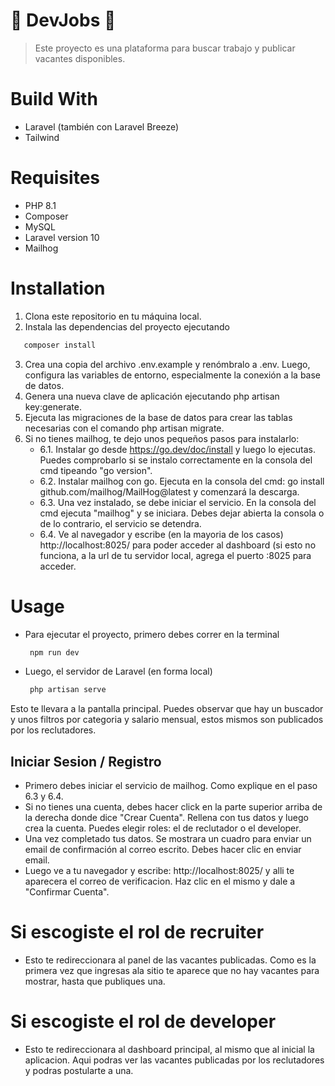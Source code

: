 # 💼 DevJobs 💼 #
> Este proyecto es una plataforma para buscar trabajo y publicar vacantes disponibles.

# Build With #
- Laravel (también con Laravel Breeze)
- Tailwind

# Requisites #
- PHP 8.1
- Composer
- MySQL
- Laravel version 10
- Mailhog


# Installation #
1. Clona este repositorio en tu máquina local.
2. Instala las dependencias del proyecto ejecutando
 ```bash
    composer install
 ```
3. Crea una copia del archivo .env.example y renómbralo a .env. Luego, configura las variables de entorno, especialmente la conexión a la base de datos.
4. Genera una nueva clave de aplicación ejecutando php artisan key:generate.
5. Ejecuta las migraciones de la base de datos para crear las tablas necesarias con el comando php artisan migrate.
6. Si no tienes mailhog, te dejo unos pequeños pasos para instalarlo:
   - 6.1. Instalar go desde https://go.dev/doc/install y luego lo ejecutas. Puedes comprobarlo si se instalo correctamente en la consola del cmd tipeando "go version".
   - 6.2. Instalar mailhog con go. Ejecuta en la consola del cmd: go install github.com/mailhog/MailHog@latest y comenzará la descarga.
   - 6.3. Una vez instalado, se debe iniciar el servicio. En la consola del cmd ejecuta "mailhog" y se iniciara. Debes dejar abierta la consola o de lo contrario, el servicio se detendra.
   - 6.4. Ve al navegador y escribe (en la mayoria de los casos) http://localhost:8025/ para poder acceder al dashboard (si esto no funciona, a la url de tu servidor local, agrega el puerto :8025 para acceder.

  
# Usage # 
- Para ejecutar el proyecto, primero debes correr en la terminal
   ```bash
    npm run dev
    ```
- Luego, el servidor de Laravel (en forma local)
   ```bash
    php artisan serve

Esto te llevara a la pantalla principal. Puedes observar que hay un buscador y unos filtros por categoria y salario mensual, estos mismos son publicados por los reclutadores. 

## Iniciar Sesion / Registro ##
 - Primero debes iniciar el servicio de mailhog. Como explique en el paso 6.3 y 6.4.
 - Si no tienes una cuenta, debes hacer click en la parte superior arriba de la derecha donde dice "Crear Cuenta". Rellena con tus datos y luego crea la cuenta. Puedes elegir roles: el de reclutador o el developer.
 - Una vez completado tus datos. Se mostrara un cuadro para enviar un email de confirmación al correo escrito. Debes hacer clic en enviar email.
 - Luego ve a tu navegador y escribe: http://localhost:8025/ y alli te aparecera el correo de verificacion. Haz clic en el mismo y dale a "Confirmar Cuenta".
   
# Si escogiste el rol de recruiter #
 - Esto te redireccionara al panel de las vacantes publicadas. Como es la primera vez que ingresas ala sitio te aparece que no hay vacantes para mostrar, hasta que publiques una.

# Si escogiste el rol de developer #
- Esto te redireccionara al dashboard principal, al mismo que al inicial la aplicacion. Aqui podras ver las vacantes publicadas por los reclutadores y podras postularte a una.

